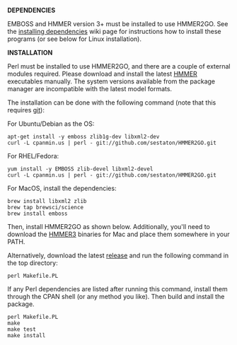 **DEPENDENCIES**

EMBOSS and HMMER version 3+ must be installed to use HMMER2GO. See the [installing dependencies](https://github.com/sestaton/HMMER2GO/wiki/Installing-dependencies) wiki page for instructions how to install these programs (or see below for Linux installation).

**INSTALLATION**

Perl must be installed to use HMMER2GO, and there are a couple of external modules required. Please download and install the latest [HMMER](hmmer.org) executables manually. The system versions available from the package manager are incompatible with the latest model formats.

The installation can be done with the following  command (note that this requires [git](http://git-scm.com/)):

For Ubuntu/Debian as the OS:

    apt-get install -y emboss zlib1g-dev libxml2-dev
    curl -L cpanmin.us | perl - git://github.com/sestaton/HMMER2GO.git

For RHEL/Fedora:

    yum install -y EMBOSS zlib-devel libxml2-devel
    curl -L cpanmin.us | perl - git://github.com/sestaton/HMMER2GO.git

For MacOS, install the dependencies:

    brew install libxml2 zlib
    brew tap brewsci/science
    brew install emboss

Then, install HMMER2GO as shown below. Additionally, you'll need to download the [HMMER3](https://hmmer.org) binaries for Mac and place them somewhere in your PATH.

Alternatively, download the latest [release](https://github.com/sestaton/HMMER2GO/releases) and run the following command in the top directory:

    perl Makefile.PL

If any Perl dependencies are listed after running this command, install them through the CPAN shell (or any method you like). Then build and install the package.

    perl Makefile.PL
    make
    make test
    make install